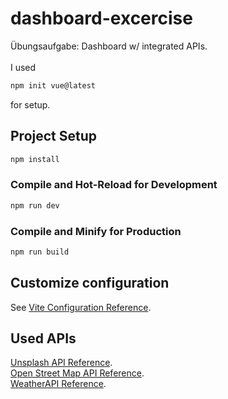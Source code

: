 # dashboard-excercise

Übungsaufgabe: Dashboard w/ integrated APIs.<br><br>
I used

```sh
npm init vue@latest
```

for setup.

## Project Setup

```sh
npm install
```

### Compile and Hot-Reload for Development

```sh
npm run dev
```

### Compile and Minify for Production

```sh
npm run build
```

## Customize configuration

See [Vite Configuration Reference](https://vitejs.dev/config/).

## Used APIs

[Unsplash API Reference](https://unsplash.com/documentation).<br>
[Open Street Map API Reference](https://wiki.openstreetmap.org/wiki/API).<br>
[WeatherAPI Reference](https://www.weatherapi.com/docs/).
